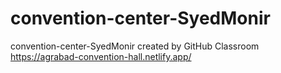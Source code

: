 # convention-center-SyedMonir
convention-center-SyedMonir created by GitHub Classroom
<br />
https://agrabad-convention-hall.netlify.app/
